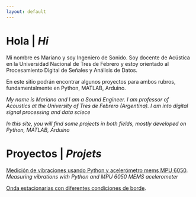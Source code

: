 ```yaml
---
layout: default
---
```

# Hola | _Hi_

Mi nombre es Mariano y soy Ingeniero de Sonido. Soy docente de Acústica en la Universidad Nacional de Tres de Febrero y estoy orientado al Procesamiento Digital de Señales y Análisis de Datos.

En este sitio podrán encontrar algunos proyectos para ambos rubros, fundamentalmente en Python, MATLAB, Arduino. 

_My name is Mariano and I am a Sound Engineer. I am professor of Acoustics at the University of Tres de Febrero (Argentina). I am into digital signal processing and data sciece_

_In this site, you will find some projects in both fields, mostly developed on Python, MATLAB, Arduino_

# Proyectos | _Projets_



[Medición de vibraciones usando Python y acelerómetro mems MPU 6050](http://marouxet.github.io/vibPythonMPU).
_Measuring vibrations with Python and MPU 6050 MEMS acelerometer_



[Onda estacionarias con diferentes condiciones de borde](http://marouxet.github.io/estacionarias).

